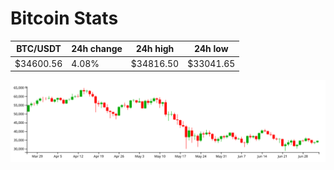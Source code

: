 # Bitcoin Stats

BTC/USDT|24h change|24h high|24h low|
|---|---|---|---|
|$34600.56|4.08%|$34816.50|$33041.65|

<img src="./chart.svg">
